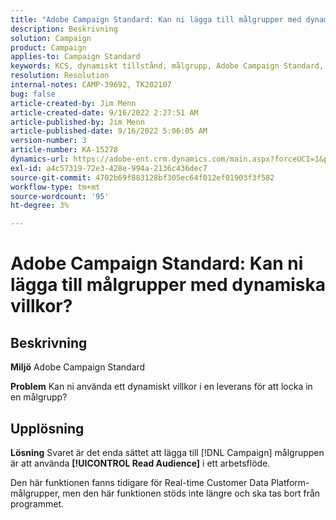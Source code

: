 ```yaml
---
title: "Adobe Campaign Standard: Kan ni lägga till målgrupper med dynamiska villkor?"
description: Beskrivning
solution: Campaign
product: Campaign
applies-to: Campaign Standard
keywords: KCS, dynamiskt tillstånd, målgrupp, Adobe Campaign Standard, frågor och svar
resolution: Resolution
internal-notes: CAMP-39692, TK202107
bug: false
article-created-by: Jim Menn
article-created-date: 9/16/2022 2:27:51 AM
article-published-by: Jim Menn
article-published-date: 9/16/2022 5:06:05 AM
version-number: 3
article-number: KA-15278
dynamics-url: https://adobe-ent.crm.dynamics.com/main.aspx?forceUCI=1&pagetype=entityrecord&etn=knowledgearticle&id=da1ccb28-6735-ed11-9db1-0022480866ad
exl-id: a4c57319-72e3-428e-994a-2136c436dec7
source-git-commit: 4702b69f883128bf305ec64f012ef01903f3f582
workflow-type: tm+mt
source-wordcount: '95'
ht-degree: 3%

---
```


# Adobe Campaign Standard: Kan ni lägga till målgrupper med dynamiska villkor?

## Beskrivning


<b>Miljö</b>
Adobe Campaign Standard

<b>Problem</b>
Kan ni använda ett dynamiskt villkor i en leverans för att locka in en målgrupp?


## Upplösning


<b>Lösning</b>
Svaret är det enda sättet att lägga till [!DNL Campaign] målgruppen är att använda <b>[!UICONTROL Read Audience]</b> i ett arbetsflöde.

Den här funktionen fanns tidigare för Real-time Customer Data Platform-målgrupper, men den här funktionen stöds inte längre och ska tas bort från programmet.
